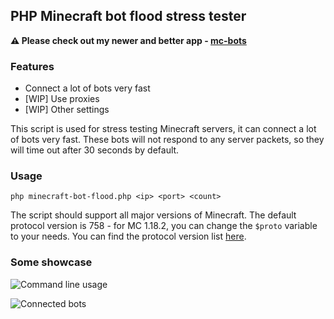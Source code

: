 ## PHP Minecraft bot flood stress tester
**⚠ Please check out my newer and better app - [mc-bots](https://github.com/crpmax/mc-bots)**

### Features
* Connect a lot of bots very fast
* [WIP] Use proxies
* [WIP] Other settings

This script is used for stress testing Minecraft servers,
it can connect a lot of bots very fast.
These bots will not respond to any server packets,
so they will time out after 30 seconds by default.

### Usage
`php minecraft-bot-flood.php <ip> <port> <count>`

The script should support all major versions of Minecraft.
The default protocol version is 758 - for MC 1.18.2,
you can change the `$proto` variable to your needs.
You can find the protocol version list [here](https://wiki.vg/Protocol_version_numbers).



### Some showcase

![Command line usage](https://up.frantajaros.cz/62t1qsxmn1.gif "Command line usage")

![Connected bots](https://up.frantajaros.cz/2uqotmk05l "Connected bots")
